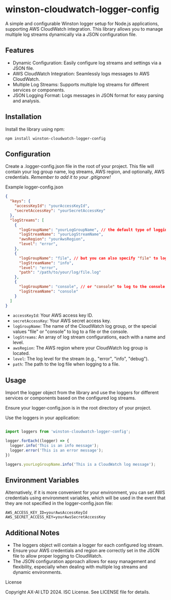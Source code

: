 # winston-cloudwatch-logger-config

A simple and configurable Winston logger setup for Node.js applications, supporting AWS CloudWatch integration. This library allows you to manage multiple log streams dynamically via a JSON configuration file.

## Features

- Dynamic Configuration: Easily configure log streams and settings via a JSON file.
- AWS CloudWatch Integration: Seamlessly logs messages to AWS CloudWatch.
- Multiple Log Streams: Supports multiple log streams for different services or components.
- JSON Logging Format: Logs messages in JSON format for easy parsing and analysis.

## Installation

Install the library using npm:

```npm install winston-cloudwatch-logger-config```

## Configuration

Create a .logger-config.json file in the root of your project. This file will contain your log group name, log streams, AWS region, and optionally, AWS credentials.
*Remember to add it to your .gitignore!*

Example logger-config.json

```json
{
  "keys": {
    "accessKeyId": "yourAccessKeyId",
    "secretAccessKey": "yourSecretAccessKey"
  },
  "logStreams": [
    {
      "logGroupName": "yourLogGroupName", // the default type of logging is Cloudwatch
      "logStreamName": "yourLogStreamName",
      "awsRegion": "yourAwsRegion",
      "level": "error",
    },
    {
      "logGroupName": "file", // but you can also specify "file" to log to a file
      "logStreamName": "info",
      "level": "error",
      "path": "/path/to/your/log/file.log"
    },
    {
      "logGroupName": "console", // or "console" to log to the console
      "logStreamName": "console"
    }
  ]
}
```
- ```accessKeyId```: Your AWS access key ID.
- ```secretAccessKey```: Your AWS secret access key.
- ```logGroupName```: The name of the CloudWatch log group, or the special values "file" or "console" to log to a file or the console.
- ```logStreams```: An array of log stream configurations, each with a name and level.
- ```awsRegion```: The AWS region where your CloudWatch log group is located.
- ```level```: The log level for the stream (e.g., "error", "info", "debug").
- ```path```: The path to the log file when logging to a file.


## Usage

Import the logger object from the library and use the loggers for different services or components based on the configured log streams.

Ensure your logger-config.json is in the root directory of your project.

Use the loggers in your application:

```javascript

import loggers from 'winston-cloudwatch-logger-config';

logger.forEach((logger) => {
  logger.info('This is an info message');
  logger.error('This is an error message');
})

loggers.yourLogGroupName.info('This is a CloudWatch log message');
```

## Environment Variables

Alternatively, if it is more convenient for your environment, you can set AWS credentials using environment variables, which will be used in the event that they are not specified in the logger-config.json file:

```.env
AWS_ACCESS_KEY_ID=yourAwsAccessKeyId
AWS_SECRET_ACCESS_KEY=yourAwsSecretAccessKey
```

## Additional Notes

- The loggers object will contain a logger for each configured log stream.
- Ensure your AWS credentials and region are correctly set in the JSON file to allow proper logging to CloudWatch.
- The JSON configuration approach allows for easy management and flexibility, especially when dealing with multiple log streams and dynamic environments.

License

Copyright AX-AI LTD 2024. ISC License. See LICENSE file for details.

